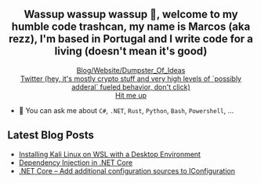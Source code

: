 <h2 align="center">Wassup wassup wassup 👋, welcome to my humble code trashcan, my name is Marcos (aka rezz), I'm based in Portugal and I write code for a living (doesn't mean it's good)</h2>
<p align="center">
  <a href="https://mcaramalho.com">Blog/Website/Dumpster_Of_Ideas</a>
  <br>
  <a href="https://twitter.com/rezzxbt">Twitter (hey, it's mostly crypto stuff and very high levels of `possibly adderal` fueled behavior, don't click)</a>
  <br>
  <a href="mailto: rezzmk@protonmail.com">Hit me up</a>
</p>

- 💬 You can ask me about `C#`, `.NET`, `Rust`, `Python`, `Bash`, `Powershell`, ...

## Latest Blog Posts
- [Installing Kali Linux on WSL with a Desktop Environment](https://mcaramalho.com/installing-kali-linux-on-wsl-with-a-desktop-environment/)
- [Dependency Injection in .NET Core](https://mcaramalho.com/dependency-injection-in-net-core/)
- [.NET Core – Add additional configuration sources to IConfiguration](https://mcaramalho.com/add-additional-configuration-sources-to-iconfiguration/)
